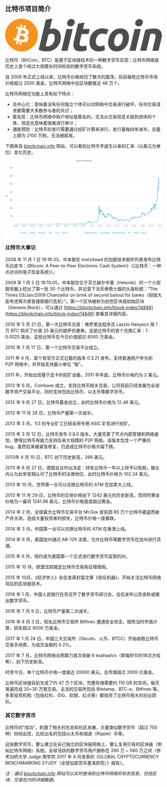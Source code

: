 ## 比特币项目简介

![比特币项目](_images/bitcoin_logo.png)

比特币（BitCoin，BTC）是基于区块链技术的一种数字货币实现；比特币网络是历史上首个经过大规模长时间检验的数字货币系统。

自 2009 年正式上线以来，比特币价格经历了数次的震荡，目前每枚比特币市场价格超过 2500 美金。比特币网络中总区块数接近 48 万个。

比特币网络在功能上具有如下特点：

* 去中心化：意味着没有任何独立个体可以对网络中交易进行破坏，任何交易请求都需要大多数参与者的共识；
* 匿名性：比特币网络中账户地址是匿名的，无法从交易信息关联到具体的个体，但这也意味着很难进行审计；
* 通胀预防：比特币的发行需要通过挖矿计算来进行，发行量每四年减半，总量上限为 2100 万枚，无法被超发。

下图来自 [blockchain.info](https://blockchain.info/charts/market-price?timespan=all) 网站，可以看到比特币字诞生以来的汇率（以美元为单位）变化历史。

![比特币汇率历史](_images/bitcoin_price.png)

### 比特币大事记

2008 年 11 月 1 日 19:16:33，中本聪在 metzdowd 的加密技术邮件列表发布比特币白皮书：《Bitcoin: A Peer-to-Peer Electronic Cash System》（《比特币：一种点对点的电子现金系统》）。

2009 年 1 月 3 日 18:15:05，中本聪在位于芬兰赫尔辛基（Helsinki）的一个小型服务器上挖出了第一批 50 个比特币，并记录下当天泰晤士报的头版标题：“The Times 03/Jan/2009 Chancellor on brink of second bailout for banks（财政大臣考虑再次紧急援助银行危机）”。第一个区块被称为创世区块或初始区块（Genesis Block），可以通过 [https://blockchain.info/block-index/14849](https://blockchain.info/block-index/14849) 查看其详细内容。

2010 年 5 月 21 日，第一次比特币交易：佛罗里达程序员 Laszlo Hanyecz 用 1 万 BTC 购买了价值 25 美元的披萨优惠券。这是比特币的首个兑换汇率：1: 0.0025 美金。这些比特币在今日价值超过 8000 万美金。

2010 年 7 月 17 日，第一个比特币交易平台成立。

2011 年 4 月，首个有官方正式记载的版本 0.3.21 发布，支持普通用户参与到 P2P 网络中，并开始支持最小单位 “聪”。

2011 年，开始出现基于显卡的挖矿设备。2011 年年底，比特币价格约为 2 美元。

2012 年 6 月，Coinbase 成立，支持比特币相关交易。公司目前已经发展为全球数字资产交易平台，同时支持包括比特币、以太币等数字货币。

2012 年 9 月 27 日，比特币基金创立，此时比特币价格为 12.46 美元。

2012 年 11 月 28 日，比特币产量第一次减半。

2013 年 3 月，1/3 的专业矿工已经采用专用 ASIC 矿机进行挖矿。

2013 年 3 月 12 日，比特币发布 0.8.0 版本，大量完善了节点内部管理和网络通信，使得比特币有能力支持后来大规模的 P2P 网络。该版本包含一个严重的 bug，虽然后来被紧急修复，仍造成比特币价格大幅下跌。

2013年 4 月 10 日，BTC 创下历史新高，266 美元。

2013 年 6 月 27 日，德国会议作出决定：持有比特币一年以上将予以免税，被业内认为此举变相认可了比特币的法律地位，此时比特币价格为 102.24 美元。

2013 年 10 月，世界第一台可以兑换比特币的 ATM 在加拿大上线。

2013 年 11 月 29 日，比特币的交易价格创下 1242 美元的历史新高，而同时黄金价格为一盎司 1241.98 美元，比特币价格首度超过黄金。

2014 年 2 月，全球最大比特币交易平台 Mt.Gox 宣告因 85 万个比特币被盗而破产并关闭，造成大量投资者的损失，比特币价格一度暴跌。

2014 年 3 月，中国第一台可以兑换比特币的 ATM 在香港上线。

2014 年 6 月，美国加州通过 AB-129 法案，允许比特币等数字货币在加州进行流通。

2015 年 6 月，纽约成为美国第一个正式进行数字货币监管的州。

2015 年 10 月，欧盟法院裁定比特币交易免征增值税。

2015 年 10月，《经济学人》杂志发表封面文章《信任机器》，开始关注比特币网络背后的区块链技术。

2016 年 1 月，中国人民银行在京召开了数字货币研讨会，会后发布公告宣称或推出数字货币。

2016 年 7 月 9 日，比特币产量第二次减半。

2016 年 8 月 3 日，知名比特币交易所 Bitfinex 遭遇安全攻击，按照当时市值计算，损失超过 6000 万美金。

2017 年 1 月 24 日，中国三大交易所（Okcoin、火币、BTCC）开始收取比特币交易手续费，为成交金额的 0.2%。

2017 年 7 月，比特币网络全网算力首次突破 6 exahash/s（即每秒10的18次方哈希），创下历史新高。

时至今日，单个比特币价格一度接近 20000 美元，总市值超过 2000 亿美金。

比特币区块链目前生成了约 47 万个区块，完整存储需要约 110 GB 的空间，每天普遍完成 20~30 万笔交易。主流的交易所包括 Bitstamp、BTC-e、Bitfinex 等。多家投资机构（包括红杉、IDG、软银、红点等）都投资了比特币相关的创业团队。


### 其它数字货币

比特币的“成功”，刺激了相关的生态和社区发展，大量类似数字货币（超过 700 种）纷纷出现，比较出名的包括以太币和瑞波（Ripple）币等。

<!--
![众多的数字货币](_images/coins.png)
-->

这些数字货币，要么建立在自己独立的区块链网络上，要么复用已有的区块链（例如比特币网络）系统。全球活跃的数字货币用户据称在 290 万 ~ 580 万之间（参考剑桥大学 Judge 商学院 2017 年 4 月发表的《GLOBAL CRYPTOCURRENCY BENCHMARKING STUDY（全球加密货币基准研究）》报告）。

*注：通过 [blockchain.info](https://blockchain.info) 网站可以实时查询到比特币网络的状态信息，包括区块、交易在内的详细数据。*
